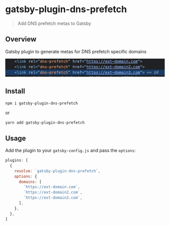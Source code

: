 # gatsby-plugin-dns-prefetch

> Add DNS prefetch metas to Gatsby

## Overview

Gatsby plugin to generate metas for DNS prefetch specific domains

![](/screen.png)

## Install

```shell
npm i gatsby-plugin-dns-prefetch
```

or

```shell
yarn add gatsby-plugin-dns-prefetch
```

## Usage

Add the plugin to your `gatsby-config.js` and pass the `options`:

```javascript
plugins: [
  {
    resolve: `gatsby-plugin-dns-prefetch`,
    options: {
      domains: [
        `https://ext-domain.com`,
        `https://ext-domain2.com`,
        `https://ext-domain3.com`,
      ],
    },
  },
]
```
